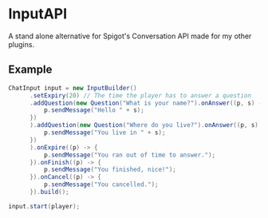 # InputAPI
A stand alone alternative for Spigot's Conversation API made for my other plugins.

## Example
```java
ChatInput input = new InputBuilder()
      .setExpiry(20) // The time the player has to answer a question
      .addQuestion(new Question("What is your name?").onAnswer((p, s) -> {
          p.sendMessage("Hello " + s);
      })
      ).addQuestion(new Question("Where do you live?").onAnswer((p, s) -> {
          p.sendMessage("You live in " + s);
      })
      ).onExpire((p) -> {
          p.sendMessage("You ran out of time to answer.");
      }).onFinish((p) -> {
          p.sendMessage("You finished, nice!");
      }).onCancel((p) -> {
          p.sendMessage("You cancelled.");
      }).build();

input.start(player);
```
